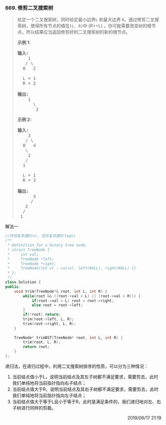 ### 669. 修剪二叉搜索树

> <div class="content__2ebE"><p>给定一个二叉搜索树，同时给定最小边界<code>L</code>&nbsp;和最大边界&nbsp;<code>R</code>。通过修剪二叉搜索树，使得所有节点的值在<code>[L, R]</code>中 (R&gt;=L) 。你可能需要改变树的根节点，所以结果应当返回修剪好的二叉搜索树的新的根节点。</p>
> 
> <p><strong>示例 1:</strong></p>
> 
> <pre><strong>输入:</strong> 
>     1
>    / \
>   0   2
> 
>   L = 1
>   R = 2
> 
> <strong>输出:</strong> 
>     1
>       \
>        2
> </pre>
> 
> <p><strong>示例 2:</strong></p>
> 
> <pre><strong>输入:</strong> 
>     3
>    / \
>   0   4
>    \
>     2
>    /
>   1
> 
>   L = 1
>   R = 3
> 
> <strong>输出:</strong> 
>       3
>      / 
>    2   
>   /
>  1
> </pre>
> </div>

解法一
```cpp
//时间复杂度O(n), 空间复杂度O(logn)
/**
 * Definition for a binary tree node.
 * struct TreeNode {
 *     int val;
 *     TreeNode *left;
 *     TreeNode *right;
 *     TreeNode(int x) : val(x), left(NULL), right(NULL) {}
 * };
 */
class Solution {
public:
    void trim(TreeNode*& root, int L, int R) {
        while(root && ((root->val < L) || (root->val > R))) {
            if(root->val < L) root = root->right;
            else root = root->left;
        }
        if(!root) return;
        trim(root->left, L, R);
        trim(root->right, L, R);
    }
    
    TreeNode* trimBST(TreeNode* root, int L, int R) {
        trim(root, L, R);
        return root;
    }
};
```

递归法，在递归过程中，利用二叉搜索树排序的性质，可以分为三种情况：
1. 当前结点值小于L，说明当前结点及其左子树都不满足要求，需要剪去，此时我们单纯地将当前指针指向右子结点；
2. 当前结点值大于R，说明当前结点及其右子树都不满足要求，需要剪去，此时我们单纯地将当前指针指向左子结点；
3. 当前结点值大于等于L且小于等于R，此时是满足条件的，我们递归地对左、右子树进行同样的剪裁。

<div style="text-align: right"> 2019/06/17 21:19 </div>